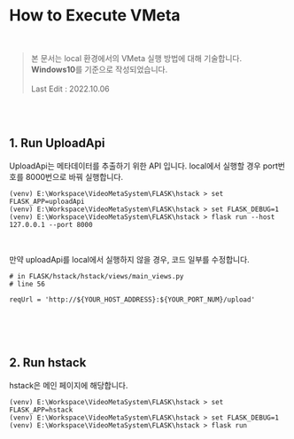 # How to Execute VMeta

<br/>

> 본 문서는 local 환경에서의 VMeta 실행 방법에 대해 기술합니다. <br/>
> <b>Windows10</b>를 기준으로 작성되었습니다.<br/><br/>
> Last Edit : 2022.10.06

<br/>
<br/>


## 1. Run UploadApi

UploadApi는 메타데이터를 추출하기 위한 API 입니다.
local에서 실행할 경우 port번호를 8000번으로 바꿔 실행합니다.
```
(venv) E:\Workspace\VideoMetaSystem\FLASK\hstack > set FLASK_APP=uploadApi
(venv) E:\Workspace\VideoMetaSystem\FLASK\hstack > set FLASK_DEBUG=1
(venv) E:\Workspace\VideoMetaSystem\FLASK\hstack > flask run --host 127.0.0.1 --port 8000
```

<br/>

만약 uploadApi를 local에서 실행하지 않을 경우, 코드 일부를 수정합니다.

```
# in FLASK/hstack/hstack/views/main_views.py
# line 56

reqUrl = 'http://${YOUR_HOST_ADDRESS}:${YOUR_PORT_NUM}/upload'
```

<br/>
<br/>
<br/>


## 2. Run hstack

hstack은 메인 페이지에 해당합니다.

```
(venv) E:\Workspace\VideoMetaSystem\FLASK\hstack > set FLASK_APP=hstack
(venv) E:\Workspace\VideoMetaSystem\FLASK\hstack > set FLASK_DEBUG=1
(venv) E:\Workspace\VideoMetaSystem\FLASK\hstack > flask run
```